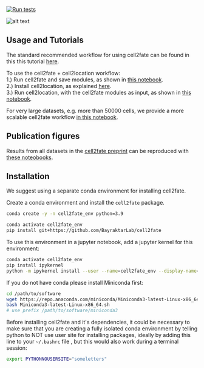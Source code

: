 [![Run tests](https://github.com/sezginerr/cell2fate/actions/workflows/run_tests.yml/badge.svg)](https://github.com/sezginerr/cell2fate/actions/workflows/run_tests.yml)

![alt text](https://github.com/BayraktarLab/cell2fate/blob/main/cell2fate_diagram.png?raw=true)

## Usage and Tutorials

The standard recommended workflow for using cell2fate can be found in this this tutorial [here](https://github.com/BayraktarLab/cell2fate/blob/main/notebooks/publication_figures/cell2fate_PancreasWithCC.ipynb).

To use the cell2fate + cell2location workflow: <br />
1.) Run cell2fate and save modules, as shown in [this notebook](https://github.com/BayraktarLab/cell2fate/blob/main/notebooks/publication_figures/cell2fate_HumanDevelopingBrain.ipynb). <br />
2.) Install cell2location, as explained [here](https://github.com/BayraktarLab/cell2location). <br />
3.) Run cell2location, with the cell2fate modules as input, as shown in [this notebook](https://github.com/BayraktarLab/cell2fate/blob/main/notebooks/publication_figures/cell2location_HumanDevelopingBrain.ipynb). <br />

For very large datasets, e.g. more than 50000 cells, we provide a more scalable cell2fate workflow [in this notebook](https://github.com/BayraktarLab/cell2fate/blob/main/notebooks/additional_notebooks/cell2fate_PancreasWithCC_quantile_newclass.ipynb).

## Publication figures

Results from all datasets in the [cell2fate preprint](https://www.biorxiv.org/content/10.1101/2023.08.03.551650v1.full.pdf) can be reproduced with [these noteobooks](https://github.com/BayraktarLab/cell2fate/blob/main/notebooks/publication_figures/).

## Installation

We suggest using a separate conda environment for installing cell2fate.

Create a conda environment and install the `cell2fate` package.

```bash
conda create -y -n cell2fate_env python=3.9

conda activate cell2fate_env
pip install git+https://github.com/BayraktarLab/cell2fate
```

To use this environment in a jupyter notebook, add a jupyter kernel for this environment:

```bash
conda activate cell2fate_env
pip install ipykernel
python -m ipykernel install --user --name=cell2fate_env --display-name='Environment (cell2fate_env)'
```

If you do not have conda please install Miniconda first:

```bash
cd /path/to/software
wget https://repo.anaconda.com/miniconda/Miniconda3-latest-Linux-x86_64.sh
bash Miniconda3-latest-Linux-x86_64.sh
# use prefix /path/to/software/miniconda3
```

Before installing cell2fate and it's dependencies, it could be necessary to make sure that you are creating a fully isolated conda environment by telling python to NOT use user site for installing packages, ideally by adding this line to your `~/.bashrc` file , but this would also work during a terminal session:

```bash
export PYTHONNOUSERSITE="someletters"
```

